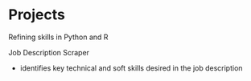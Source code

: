 # Projects
Refining skills in Python and R

Job Description Scraper
- identifies key technical and soft skills desired in the job description

